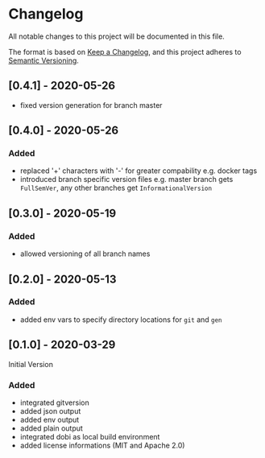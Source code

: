 # Changelog

All notable changes to this project will be documented in this file.

The format is based on [Keep a Changelog](https://keepachangelog.com/en/1.0.0/),
and this project adheres to [Semantic Versioning](https://semver.org/spec/v2.0.0.html).

## [0.4.1] - 2020-05-26

-   fixed version generation for branch master

## [0.4.0] - 2020-05-26

### Added

-   replaced '+' characters with '-' for greater compability e.g. docker tags
-   introduced branch specific version files e.g. 
    master branch gets `FullSemVer`, any other branches get `InformationalVersion`

## [0.3.0] - 2020-05-19

### Added

-   allowed versioning of all branch names

## [0.2.0] - 2020-05-13

### Added

-   added env vars to specify directory locations for `git` and `gen`

## [0.1.0] - 2020-03-29

Initial Version

### Added

-   integrated gitversion
-   added json output
-   added env output
-   added plain output
-   integrated dobi as local build environment
-   added license informations (MIT and Apache 2.0)

